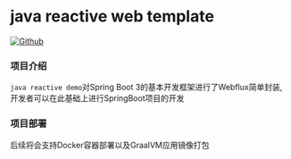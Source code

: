 # java reactive web template
<p>
    <a href="https://gitee.com/moesama-zzt/java_boot_demo.git"><img src="https://img.shields.io/badge/Github-%E9%A1%B9%E7%9B%AE%E5%9C%B0%E5%9D%80-blue" alt="Github"></a>
</p>

### 项目介绍
`java reactive demo`对Spring Boot 3的基本开发框架进行了Webflux简单封装, 开发者可以在此基础上进行SpringBoot项目的开发
### 项目部署
后续将会支持Docker容器部署以及GraalVM应用镜像打包